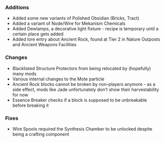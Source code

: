 ### Additions
- Added some new variants of Polished Obsidian (Bricks, Tract)
- Added a variant of Node/Wire for Mekanism Chemicals
- Added Dewlamps, a decorative light fixture - recipe is temporary until a certain place gets added
- Added lore entry about Ancient Rock, found at Tier 2 in Nature Outposts and Ancient Weapons Facilities

### Changes
- Blacklisted Structure Protectors from being relocated by (hopefully) many mods
- Various internal changes to the Mote particle
- Ancient Rock blocks cannot be broken by non-players anymore - as a side effect, mods like Jade unfortunately don't show their harvestability for now
- Essence Breaker checks if a block is supposed to be unbreakable before breaking it

### Fixes
- Wire Spools required the Synthesis Chamber to be unlocked despite being a crafting component